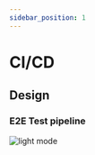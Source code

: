 ```yaml
---
sidebar_position: 1
---
```


# CI/CD

## Design
### E2E Test pipeline
![light mode](/img/e2e-test-workflow.svg)